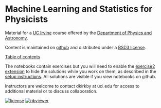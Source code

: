# Machine Learning and Statistics for Physicists

Material for a [UC Irvine](https://uci.edu/) course offered by the [Department of Physics and Astronomy](https://www.physics.uci.edu/).

Content is maintained on [github](github.com/dkirkby/MachineLearningStatistics) and distributed under a [BSD3 license](https://opensource.org/licenses/BSD-3-Clause).

[Table of contents](notebooks/Contents.ipynb)

The notebooks contain exercises but you will need to enable the [exercise2 extension](https://github.com/ipython-contrib/jupyter_contrib_nbextensions/tree/master/src/jupyter_contrib_nbextensions/nbextensions/exercise2) to hide the solutions while you work on them, as described in the [setup instructions](notebooks/Setup.ipynb). All solutions are visible if you view notebooks on github.

Instructors are welcome to contact dkirkby at uci.edu for access to additional material or to discuss collaboration.

[![license](https://img.shields.io/github/license/dkirkby/MachineLearningStatistics.svg)]() [![nbviewer](https://img.shields.io/badge/view%20on-nbviewer-brightgreen.svg)](http://nbviewer.jupyter.org/github/dkirkby/MachineLearningStatistics/tree/master/notebooks/Contents.ipynb)
